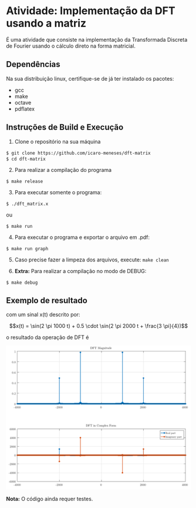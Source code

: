# Atividade: Implementação da DFT usando a matriz

É uma atividade que consiste na implementação da Transformada 
Discreta de Fourier usando o cálculo direto na forma matricial.

## Dependências

Na sua distribuição linux, certifique-se de já ter instalado os pacotes:

- gcc
- make
- octave
- pdflatex

## Instruções de Build e Execução

1. Clone o repositório na sua máquina

```
$ git clone https://github.com/icaro-meneses/dft-matrix
$ cd dft-matrix
```

2. Para realizar a compilação do programa

```
$ make release
```

3. Para executar somente o programa:

```
$ ./dft_matrix.x
```

ou

```
$ make run
```

4. Para executar o programa e exportar o arquivo em .pdf:

```
$ make run graph
```

5. Caso precise fazer a limpeza dos arquivos, execute: `make clean`

6. **Extra:** Para realizar a compilação no modo de DEBUG:

```
$ make debug
```

## Exemplo de resultado

com um sinal x(t) descrito por:

$$x(t) = \sin(2 \pi 1000 t) + 0.5 \cdot \sin(2 \pi 2000 t + \frac{3 \pi}{4})$$

o resultado da operação de DFT é

![Resultado da DFT do sinal x(t)](./images/result_plot.png "DFT Result")

**Nota:** O código ainda requer testes.


